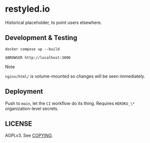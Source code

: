 # restyled.io

Historical placeholder, to point users elsewhere.

## Development & Testing

```console
docker compose up --build
```

```console
$BROWSER http://localhost:3000
```

> [!NOTE]
> `nginx/html/` is volume-mounted so changes will be seen immediately.

## Deployment

Push to `main`, let the `CI` workflow do its thing. Requires `HEROKU_\*`
organization-level secrets.

## LICENSE

AGPLv3. See [COPYING](./COPYING).
